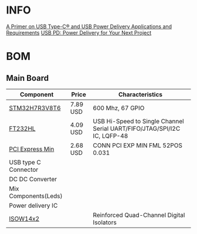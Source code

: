 # INFO

[A Primer on USB Type-C® and USB Power Delivery Applications and Requirements](https://www.ti.com/lit/SLYY109B)
[USB PD: Power Delivery for Your Next Project](https://resources.altium.com/p/usb-power-delivery-your-next-project)


# BOM
## Main Board

|Component|Price|Characteristics|
|--|--|--|
|[STM32H7R3V8T6](https://www.st.com/resource/en/datasheet/stm32h7r3a8.pdf)| 7.89 USD| 600 Mhz, 67 GPIO|
|[FT232HL](https://ftdichip.com/products/ft232hl/)|4.09 USD| USB Hi-Speed to Single Channel Serial UART/FIFO/JTAG/SPI/I2C IC, LQFP-48|
|[PCI Express Min](https://www.digikey.com.mx/en/products/detail/jae-electronics/MM60-52B1-E1-R650/2071034)|2.68 USD|CONN PCI EXP MIN FML 52POS 0.031|
|USB type C Connector|||
|DC DC Converter|||
|Mix Components(Leds)|||
|Power delivery IC|||
|[ISOW14x2](https://www.ti.com/lit/ds/symlink/iso7740-q1.pdf?HQS=dis-dk-null-digikeymode-dsf-pf-null-wwe&ts=1725598433136)|| Reinforced Quad-Channel Digital Isolators|
